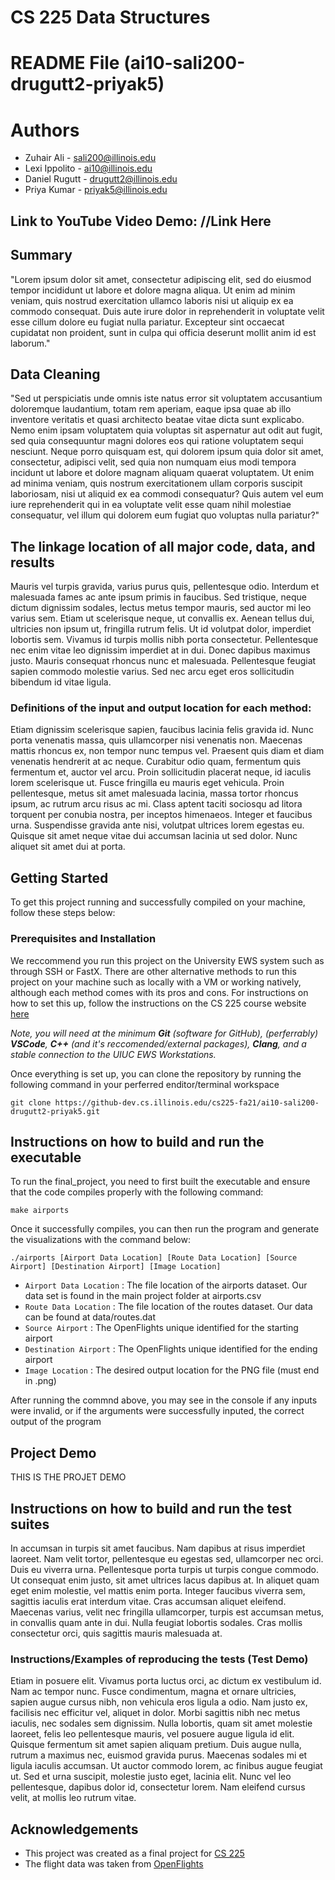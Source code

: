 # CS 225 Data Structures

# README File (ai10-sali200-drugutt2-priyak5)

# Authors
+ Zuhair Ali - sali200@illinois.edu
+ Lexi Ippolito - ai10@illinois.edu
+ Daniel Rugutt - drugutt2@illinois.edu
+ Priya Kumar - priyak5@illinois.edu

## Link to YouTube Video Demo: //Link Here

## Summary

"Lorem ipsum dolor sit amet, consectetur adipiscing elit, sed do eiusmod tempor incididunt ut labore et dolore magna aliqua. Ut enim ad minim veniam, quis nostrud exercitation ullamco laboris nisi ut aliquip ex ea commodo consequat. Duis aute irure dolor in reprehenderit in voluptate velit esse cillum dolore eu fugiat nulla pariatur. Excepteur sint occaecat cupidatat non proident, sunt in culpa qui officia deserunt mollit anim id est laborum."

## Data Cleaning

"Sed ut perspiciatis unde omnis iste natus error sit voluptatem accusantium doloremque laudantium, totam rem aperiam, eaque ipsa quae ab illo inventore veritatis et quasi architecto beatae vitae dicta sunt explicabo. Nemo enim ipsam voluptatem quia voluptas sit aspernatur aut odit aut fugit, sed quia consequuntur magni dolores eos qui ratione voluptatem sequi nesciunt. Neque porro quisquam est, qui dolorem ipsum quia dolor sit amet, consectetur, adipisci velit, sed quia non numquam eius modi tempora incidunt ut labore et dolore magnam aliquam quaerat voluptatem. Ut enim ad minima veniam, quis nostrum exercitationem ullam corporis suscipit laboriosam, nisi ut aliquid ex ea commodi consequatur? Quis autem vel eum iure reprehenderit qui in ea voluptate velit esse quam nihil molestiae consequatur, vel illum qui dolorem eum fugiat quo voluptas nulla pariatur?"

## The linkage location of all major code, data, and results

Mauris vel turpis gravida, varius purus quis, pellentesque odio. Interdum et malesuada fames ac ante ipsum primis in faucibus. Sed tristique, neque dictum dignissim sodales, lectus metus tempor mauris, sed auctor mi leo varius sem. Etiam ut scelerisque neque, ut convallis ex. Aenean tellus dui, ultricies non ipsum ut, fringilla rutrum felis. Ut id volutpat dolor, imperdiet lobortis sem. Vivamus id turpis mollis nibh porta consectetur. Pellentesque nec enim vitae leo dignissim imperdiet at in dui. Donec dapibus maximus justo. Mauris consequat rhoncus nunc et malesuada. Pellentesque feugiat sapien commodo molestie varius. Sed nec arcu eget eros sollicitudin bibendum id vitae ligula.

### Definitions of the input and output location for each method:

Etiam dignissim scelerisque sapien, faucibus lacinia felis gravida id. Nunc porta venenatis massa, quis ullamcorper nisi venenatis non. Maecenas mattis rhoncus ex, non tempor nunc tempus vel. Praesent quis diam et diam venenatis hendrerit at ac neque. Curabitur odio quam, fermentum quis fermentum et, auctor vel arcu. Proin sollicitudin placerat neque, id iaculis lorem scelerisque ut. Fusce fringilla eu mauris eget vehicula. Proin pellentesque, metus sit amet malesuada lacinia, massa tortor rhoncus ipsum, ac rutrum arcu risus ac mi. Class aptent taciti sociosqu ad litora torquent per conubia nostra, per inceptos himenaeos. Integer et faucibus urna. Suspendisse gravida ante nisi, volutpat ultrices lorem egestas eu. Quisque sit amet neque vitae dui accumsan lacinia ut sed dolor. Nunc aliquet sit amet dui at porta.


## Getting Started

To get this project running and successfully compiled on your machine, follow these steps below:

### Prerequisites and Installation

We reccommend you run this project on the University EWS system such as through SSH or FastX. There are other alternative methods to run this project on your machine such as locally with a VM or working natively, although each method comes with its pros and cons. For instructions on how to set this up, follow the instructions on the CS 225 course website [here](https://courses.engr.illinois.edu/cs225/fa2021/resources/own-machine/)

*Note, you will need at the minimum __Git__ (software for GitHub), (perferrably) __VSCode__, __C++__ (and it's reccomended/external packages), __Clang__, and a stable connection to the UIUC EWS Workstations.*

Once everything is set up, you can clone the repository by running the following command in your perferred enditor/terminal workspace

```
git clone https://github-dev.cs.illinois.edu/cs225-fa21/ai10-sali200-drugutt2-priyak5.git
```


## Instructions on how to build and run the executable

To run the final_project, you need to first built the executable and ensure that the code compiles properly with the following command:

```
make airports
```

Once it successfully compiles, you can then run the program and generate the visualizations with the command below:

```
./airports [Airport Data Location] [Route Data Location] [Source Airport] [Destination Airport] [Image Location]
```
+ `Airport Data Location` : The file location of the airports dataset. Our data set is found in the main project folder at airports.csv
+ `Route Data Location` : The file location of the routes dataset. Our data can be found at data/routes.dat
+ `Source Airport` : The OpenFlights unique identified for the starting airport
+ `Destination Airport` : The OpenFlights unique identified for the ending airport
+ `Image Location` : The desired output location for the PNG file (must end in .png)

After running the commnd above, you may see in the console if any inputs were invalid, or if the arguments were successfully inputed, the correct output of the program


## Project Demo

THIS IS THE PROJET DEMO
  
## Instructions on how to build and run the test suites

In accumsan in turpis sit amet faucibus. Nam dapibus at risus imperdiet laoreet. Nam velit tortor, pellentesque eu egestas sed, ullamcorper nec orci. Duis eu viverra urna. Pellentesque porta turpis ut turpis congue commodo. Ut consequat enim justo, sit amet ultrices lacus dapibus at. In aliquet quam eget enim molestie, vel mattis enim porta. Integer faucibus viverra sem, sagittis iaculis erat interdum vitae. Cras accumsan aliquet eleifend. Maecenas varius, velit nec fringilla ullamcorper, turpis est accumsan metus, in convallis quam ante in dui. Nulla feugiat lobortis sodales. Cras mollis consectetur orci, quis sagittis mauris malesuada at.

### Instructions/Examples of reproducing the tests (Test Demo)

Etiam in posuere elit. Vivamus porta luctus orci, ac dictum ex vestibulum id. Nam ac tempor nunc. Fusce condimentum, magna et ornare ultricies, sapien augue cursus nibh, non vehicula eros ligula a odio. Nam justo ex, facilisis nec efficitur vel, aliquet in dolor. Morbi sagittis nibh nec metus iaculis, nec sodales sem dignissim. Nulla lobortis, quam sit amet molestie laoreet, felis leo pellentesque mauris, vel posuere augue ligula id elit. Quisque fermentum sit amet sapien aliquam pretium. Duis augue nulla, rutrum a maximus nec, euismod gravida purus. Maecenas sodales mi et ligula iaculis accumsan. Ut auctor commodo lorem, ac finibus augue feugiat ut. Sed et urna suscipit, molestie justo eget, lacinia elit. Nunc vel leo pellentesque, dapibus dolor id, consectetur lorem. Nam eleifend cursus velit, at mollis leo rutrum vitae.


## Acknowledgements
+ This project was created as a final project for [CS 225](https://courses.engr.illinois.edu/cs225/fa2021/)
+ The flight data was taken from [OpenFlights](https://openflights.org/data.html)
